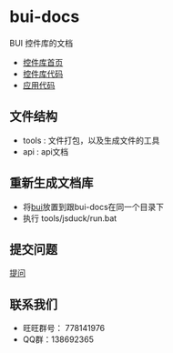 bui-docs
===

BUI 控件库的文档
- [控件库首页](http://www.builive.com/)
- [控件库代码](https://github.com/dxq613/bui)
- [应用代码](https://github.com/dxq613/bui-default)

## 文件结构

- tools : 文件打包，以及生成文件的工具
- api : api文档

## 重新生成文档库
- 将[bui](https://github.com/dxq613/bui)放置到跟bui-docs在同一个目录下
- 执行 tools/jsduck/run.bat

## 提交问题
[提问](https://github.com/dxq613/bui/issues)

## 联系我们

- 旺旺群号： 778141976
- QQ群：138692365
